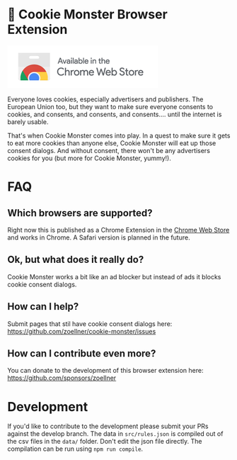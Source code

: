 # 🍪 Cookie Monster Browser Extension

[![Chrome Web Store Download](./static/chrome_web_store.png)](https://chrome.google.com/webstore/detail/cookie-monster-plugin/mcfkbhecnoikhkemapgbdmndejfcpfdj)

Everyone loves cookies, especially advertisers and publishers. The European Union too, but they want to make sure everyone consents to cookies, and consents, and consents, and consents.... until the internet is barely usable.

That's when Cookie Monster comes into play. In a quest to make sure it gets to eat more cookies than anyone else, Cookie Monster will eat up those consent dialogs. And without consent, there won't be any advertisers cookies for you (but more for Cookie Monster, yummy!).

# FAQ

## Which browsers are supported?
Right now this is published as a Chrome Extension in the [Chrome Web Store](https://chrome.google.com/webstore/detail/cookie-monster-plugin/mcfkbhecnoikhkemapgbdmndejfcpfdj) and works in Chrome. A Safari version is planned in the future.

## Ok, but what does it really do?
Cookie Monster works a bit like an ad blocker but instead of ads it blocks cookie consent dialogs.

## How can I help?
Submit pages that stil have cookie consent dialogs here: https://github.com/zoellner/cookie-monster/issues

## How can I contribute even more?
You can donate to the development of this browser extension here: https://github.com/sponsors/zoellner

# Development
If you'd like to contribute to the development please submit your PRs against the develop branch.
The data in `src/rules.json` is compiled out of the csv files in the `data/` folder. Don't edit the json file directly.
The compilation can be run using `npm run compile`.
